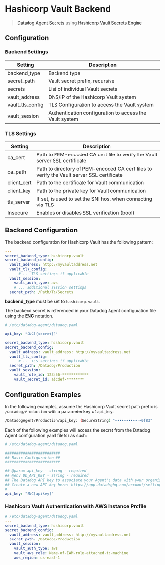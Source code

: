 # Hashicorp Vault Backend

> [Datadog Agent Secrets](https://docs.datadoghq.com/agent/guide/secrets-management/?tab=linux) using [Hashicorp Vault Secrets Engine](https://learn.hashicorp.com/tutorials/vault/static-secrets)

## Configuration

### Backend Settings

| Setting | Description |
| --- | --- |
| backend_type | Backend type |
| secret_path| Vault secret prefix, recursive |
| secrets | List of individual Vault secrets |
| vault_address | DNS/IP of the Hashicorp Vault system |
| vault_tls_config | TLS Configuration to access the Vault system |
| vault_session | Authentication configuration to access the Vault system |

### TLS Settings

| Setting | Description |
| --- | --- |
| ca_cert | Path to PEM-encoded CA cert file to verify the Vault server SSL certificate |
| ca_path | Path to directory of PEM-encoded CA cert files to verify the Vault server SSL certificate |
| client_cert | Path to the certificate for Vault communication |
| client_key | Path to the private key for Vault communication |
| tls_server | If set, is used to set the SNI host when connecting via TLS |
| Insecure | Enables or disables SSL verification (bool) |

## Backend Configuration

The backend configuration for Hashicorp Vault has the following pattern:

```yaml
---
secret_backend_type: hashicorp.vault
secret_backend_config:
  vault_address: http://myvaultaddress.net
  vault_tls_config:
      # ... TLS settings if applicable
  vault_session:
    vault_auth_type: aws
    # ... additional session settings
  secret_path: /Path/To/Secrets
```

**backend_type** must be set to `hashicorp.vault`.

The backend secret is referenced in your Datadog Agent configuration file using the **ENC** notation.

```yaml
# /etc/datadog-agent/datadog.yaml

api_key: "ENC[{secret}]"

secret_backend_type: hashicorp.vault
secret_backend_config:
  vault_address: vault_address: http://myvaultaddress.net
  vault_tls_config:
      # ... TLS settings if applicable
  secret_path: /Datadog/Production
  vault_session:
    vault_role_id: 123456-************
    vault_secret_id: abcdef-********
```

## Configuration Examples

In the following examples, assume the Hashicorp Vault secret path prefix is `/Datadog/Production` with a parameter key of `api_key`:

```sh
/DatadogAgent/Production/api_key: (SecureString) "••••••••••••0f83"
```

Each of the following examples will access the secret from the Datadog Agent configuration yaml file(s) as such:

```yaml
# /etc/datadog-agent/datadog.yaml

#########################
## Basic Configuration ##
#########################

## @param api_key - string - required
## @env DD_API_KEY - string - required
## The Datadog API key to associate your Agent's data with your organization.
## Create a new API key here: https://app.datadoghq.com/account/settings
#
api_key: "ENC[apikey]" 
```

### Hashicorp Vault Authentication with AWS Instance Profile

```yaml
# /etc/datadog-agent/datadog.yaml
---
secret_backend_type: hashicorp.vault
secret_backend_config:
  vault_address: vault_address: http://myvaultaddress.net
  secret_path: /Datadog/Production
  vault_session:
    vault_auth_type: aws
    vault_aws_role: Name-of-IAM-role-attached-to-machine
    aws_region: us-east-1
```